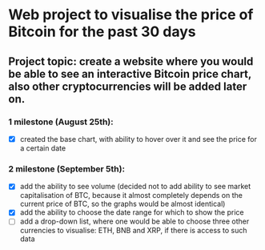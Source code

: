 # Web project to visualise the price of Bitcoin for the past 30 days

## Project topic: create a website where you would be able to see an interactive Bitcoin price chart, also other cryptocurrencies will be added later on. 

### 1 milestone (August 25th):
- [X] created the base chart, with ability to hover over it and see the price for a certain date
### 2 milestone (September 5th):
- [X] add the ability to see volume (decided not to add ability to see market capitalisation of BTC, because it almost completely depends on the current price of BTC, so the graphs would be almost identical)
- [X] add the ability to choose the date range for which to show the price
- [ ] add a drop-down list, where one would be able to choose three other currencies to visualise: ETH, BNB and XRP, if there is access to such data
